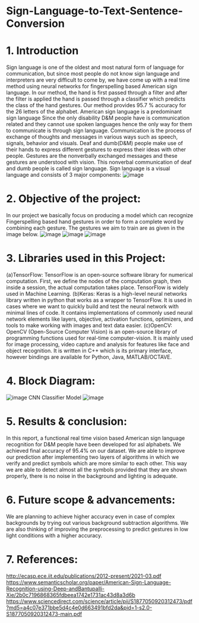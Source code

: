 # Sign-Language-to-Text-Sentence-Conversion

# 1. Introduction
Sign language is one of the oldest and most natural form of language for communication, but since most people do not know sign language and interpreters are very difficult to come by, we have come up with a real time method using neural networks for fingerspelling based American sign language. In our method, the hand is first passed through a filter and after the filter is applied the hand is passed through a classifier which predicts the class of the hand gestures. Our method provides 95.7 % accuracy for the 26 letters of the alphabet. 
American sign language is a predominant sign language Since the only disability D&M people have is communication related and they cannot use spoken languages hence the only way for them to communicate is through sign language. Communication is the process of exchange of thoughts and messages in various ways such as speech, signals, behavior and visuals. Deaf and dumb(D&M) people make use of their hands to express different gestures to express their ideas with other people. Gestures are the nonverbally exchanged messages and these gestures are understood with vision. This nonverbal communication of deaf and dumb people is called sign language.
Sign language is a visual language and consists of 3 major components:
![image](https://user-images.githubusercontent.com/110718114/188227541-f83191f4-e3b3-479b-81d2-ce1f8e565a66.png)

# 2. Objective of the project:
In our project we basically focus on producing a model which can recognize Fingerspelling based hand gestures in order to form a complete word by combining each gesture. The gestures we aim to train are as given in the image below.
![image](https://user-images.githubusercontent.com/110718114/188227684-e73557f2-bc72-4f64-b9ea-dc070db35e30.png)
![image](https://user-images.githubusercontent.com/110718114/188227691-c4648eca-ce7f-4108-9fc4-d0ca693b1c1f.png)
![image](https://user-images.githubusercontent.com/110718114/188227708-13c4614b-5478-4eca-9728-3ede1c7f9b3a.png)

# 3. Libraries used in this Project:
(a)TensorFlow:
TensorFlow is an open-source software library for numerical computation. First, we define the nodes of the computation graph, then inside a session, the actual computation takes place. TensorFlow is widely used in Machine Learning.
(b)Keras: Keras is a high-level neural networks library written in python that works as a wrapper to TensorFlow. It is used in cases where we want to quickly build and test the neural network with minimal lines of code. It contains implementations of commonly used neural network elements like layers, objective, activation functions, optimizers, and tools to make working with images and text data easier.
(c)OpenCV: OpenCV (Open-Source Computer Vision) is an open-source library of programming functions used for real-time computer-vision. It is mainly used for image processing, video capture and analysis for features like face and object recognition. It is written in C++ which is its primary interface, however bindings are available for Python, Java, MATLAB/OCTAVE.

# 4. Block Diagram:
![image](https://user-images.githubusercontent.com/110718114/188228044-8dbf80cd-a81c-47e4-95e4-298c251622c4.png)
CNN Classifier Model
![image](https://user-images.githubusercontent.com/110718114/188232438-b7ac8ee3-e478-4255-85c5-12748391b8b1.png)

# 5. Results & conclusion:
In this report, a functional real time vision based American sign language recognition for D&M people have been developed for asl alphabets. We achieved final accuracy of 95.4% on our dataset. We are able to improve our prediction after implementing two layers of algorithms in which we verify and predict symbols which are more similar to each other.
This way we are able to detect almost all the symbols provided that they are shown properly, there is no noise in the background and lighting is adequate.

# 6. Future scope & advancements:
We are planning to achieve higher accuracy even in case of complex backgrounds by trying out various background subtraction algorithms. We are also thinking of improving the preprocessing to predict gestures in low light conditions with a higher accuracy.

# 7. References:
http://ecasp.ece.iit.edu/publications/2012-present/2021-03.pdf
https://www.semanticscholar.org/paper/American-Sign-Language-Recognition-using-Deep-andBantupalli-Xie/2b0c7196868365fdbeea1742e1731ac43d8a3d6b
https://www.sciencedirect.com/science/article/pii/S1877050920312473/pdf?md5=a4c07e371bbe5d4c4e0d663491bfd2da&pid=1-s2.0-S1877050920312473-main.pdf
